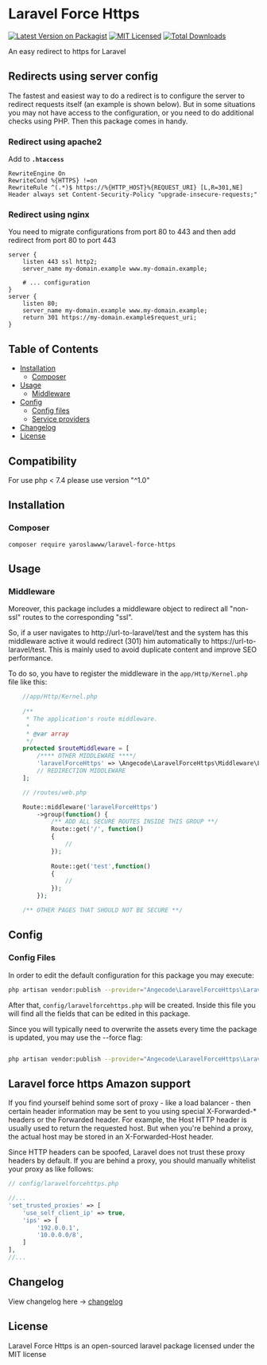 # Laravel Force Https

[![Latest Version on Packagist](https://img.shields.io/packagist/v/yaroslawww/laravel-force-https.svg?style=flat-square)](https://packagist.org/packages/yaroslawww/laravel-force-https)
[![MIT Licensed](https://img.shields.io/badge/license-MIT-brightgreen.svg?style=flat-square)](README.md)
[![Total Downloads](https://img.shields.io/packagist/dt/yaroslawww/laravel-force-https.svg?style=flat-square)](https://packagist.org/packages/yaroslawww/laravel-force-https)

An easy redirect to https for Laravel

## Redirects using server config

The fastest and easiest way to do a redirect is to configure the server to redirect requests itself (an example is shown
below). But in some situations you may not have access to the configuration, or you need to do additional checks using
PHP. Then this package comes in handy.

### Redirect using apache2

Add to **`.htaccess`**

```apacheconf
RewriteEngine On
RewriteCond %{HTTPS} !=on
RewriteRule ^(.*)$ https://%{HTTP_HOST}%{REQUEST_URI} [L,R=301,NE]
Header always set Content-Security-Policy "upgrade-insecure-requests;"
```

### Redirect using nginx

You need to migrate configurations from port 80 to 443 and then add redirect from port 80 to port 443

```
server {
    listen 443 ssl http2;
    server_name my-domain.example www.my-domain.example;

    # ... configuration
}
server {
    listen 80;
    server_name my-domain.example www.my-domain.example;
    return 301 https://my-domain.example$request_uri;
}
```

## Table of Contents

- <a href="#installation">Installation</a>
    - <a href="#composer">Composer</a>
- <a href="#usage">Usage</a>
    - <a href="#middleware">Middleware</a>
- <a href="#config">Config</a>
    - <a href="#config-files">Config files</a>
    - <a href="#service-providers">Service providers</a>
- <a href="#changelog">Changelog</a>
- <a href="#license">License</a>

## Compatibility

For use php < 7.4 please use version "^1.0"

## Installation

### Composer

    composer require yaroslawww/laravel-force-https

## Usage

### Middleware

Moreover, this package includes a middleware object to redirect all "non-ssl" routes to the corresponding "ssl".

So, if a user navigates to http://url-to-laravel/test and the system has this middleware active it would redirect (301)
him automatically to https://url-to-laravel/test. This is mainly used to avoid duplicate content and improve SEO
performance.

To do so, you have to register the middleware in the `app/Http/Kernel.php` file like this:

```php
    //app/Http/Kernel.php
	
    /**
     * The application's route middleware.
     *
     * @var array
     */
    protected $routeMiddleware = [
        /**** OTHER MIDDLEWARE ****/
        'laravelForceHttps' => \Angecode\LaravelForceHttps\Middleware\LaravelForceHttpsMiddlewareRedirect::class,
        // REDIRECTION MIDDLEWARE
    ];

```

```php
	// /routes/web.php

	Route::middleware('laravelForceHttps')
        ->group(function() {
            /** ADD ALL SECURE ROUTES INSIDE THIS GROUP **/
            Route::get('/', function()
            {
                //
            });
    
            Route::get('test',function()
            {
                //
            });
        });

	/** OTHER PAGES THAT SHOULD NOT BE SECURE **/

```

## Config

### Config Files

In order to edit the default configuration for this package you may execute:

```sh
php artisan vendor:publish --provider="Angecode\LaravelForceHttps\LaravelForceHttpsServiceProvider"
```

After that, `config/laravelforcehttps.php` will be created. Inside this file you will find all the fields that can be
edited in this package.

Since you will typically need to overwrite the assets every time the package is updated, you may use the --force flag:

```sh

php artisan vendor:publish --provider="Angecode\LaravelForceHttps\LaravelForceHttpsServiceProvider" --force

```

## Laravel force https Amazon support

If you find yourself behind some sort of proxy - like a load balancer - then certain header information may be sent to
you using special X-Forwarded-* headers or the Forwarded header. For example, the Host HTTP header is usually used to
return the requested host. But when you're behind a proxy, the actual host may be stored in an X-Forwarded-Host header.

Since HTTP headers can be spoofed, Laravel does not trust these proxy headers by default. If you are behind a proxy, you
should manually whitelist your proxy as like follows:

```php
// config/laravelforcehttps.php

//...
'set_trusted_proxies' => [
    'use_self_client_ip' => true,
    'ips' => [
        '192.0.0.1',
        '10.0.0.0/8',
    ]
],
//...
```

## Changelog

View changelog here -> [changelog](CHANGELOG.md)

## License

Laravel Force Https is an open-sourced laravel package licensed under the MIT license
